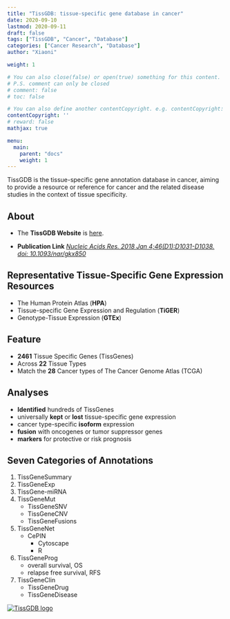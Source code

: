 ```yaml
---
title: "TissGDB: tissue-specific gene database in cancer"
date: 2020-09-10
lastmod: 2020-09-11
draft: false
tags: ["TissGDB", "Cancer", "Database"]
categories: ["Cancer Research", "Database"]
author: "Xiaoni"

weight: 1

# You can also close(false) or open(true) something for this content.
# P.S. comment can only be closed
# comment: false
# toc: false

# You can also define another contentCopyright. e.g. contentCopyright: "This is another copyright."
contentCopyright: ''
# reward: false
mathjax: true

menu:
  main:
    parent: "docs"
    weight: 1
---
```


TissGDB is the tissue-specific gene annotation database in cancer, aiming to provide a resource or reference for cancer and the related disease studies in the context of tissue specificity.

<!--more-->

## About

- The **TissGDB Website** is [here](https://bioinfo.uth.edu/TissGDB/).

- **Publication Link** [*Nucleic Acids Res.  2018 Jan 4;46(D1):D1031-D1038. doi: 10.1093/nar/gkx850*](https://pubmed.ncbi.nlm.nih.gov/29036590/)

## Representative Tissue-Specific Gene Expression Resources

- The Human Protein Atlas (**HPA**)
- Tissue-specific Gene Expression and Regulation (**TiGER**)
- Genotype-Tissue Expression (**GTEx**)

## Feature

- **2461** Tissue Specific Genes (TissGenes)
- Across **22** Tissue Types
- Match the **28** Cancer types of The Cancer Genome Atlas (TCGA)

## Analyses

- **Identified** hundreds of TissGenes
- universally **kept** or **lost** tissue-specific gene expression
- cancer type-specific **isoform** expression
- **fusion** with oncogenes or tumor suppressor genes
- **markers** for protective or risk prognosis

## Seven Categories of Annotations

1. TissGeneSummary
2. TissGeneExp
3. TissGene-miRNA
4. TissGeneMut
    - TissGeneSNV
    - TissGeneCNV
    - TissGeneFusions
5. TissGeneNet
     - CePIN
        - Cytoscape
        - R
6. TissGeneProg
     - overall survival, OS
     - relapse free survival, RFS
7. TissGeneClin
     - TissGeneDrug
     - TissGeneDisease

[![TissGDB logo](./TissGDB.png)](https://bioinfo.uth.edu/TissGDB/)
